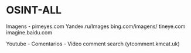 # OSINT-ALL

Imagens - 
pimeyes.com
Yandex.ru/Images 
bing.com/imagens/
tineye.com
imagine.baidu.com

Youtube - 
Comentarios - Video comment search (ytcomment.kmcat.uk)

